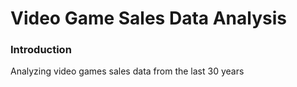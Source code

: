 # Video Game Sales Data Analysis

### Introduction
Analyzing video games sales data from the last 30 years
